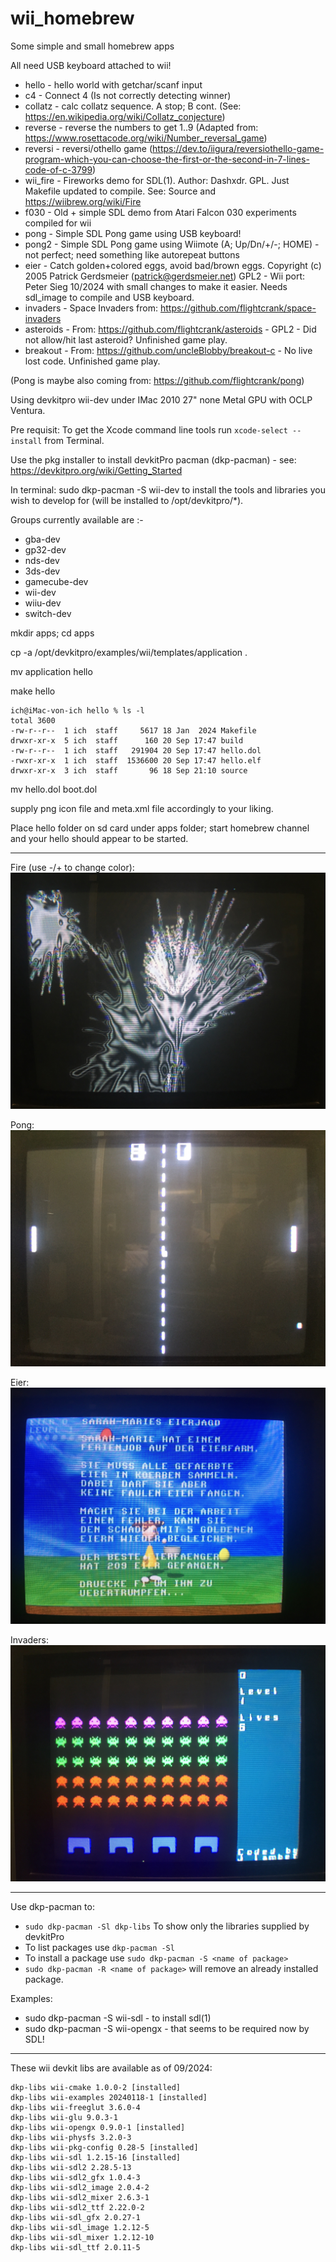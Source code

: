 # wii_homebrew
Some simple and small homebrew apps

All need USB keyboard attached to wii!

* hello - hello world with getchar/scanf input
* c4 - Connect 4 (Is not correctly detecting winner)
* collatz - calc collatz sequence. A stop; B cont. (See: https://en.wikipedia.org/wiki/Collatz_conjecture)
* reverse - reverse the numbers to get 1..9 (Adapted from: https://www.rosettacode.org/wiki/Number_reversal_game)
* reversi - reversi/othello game (https://dev.to/iigura/reversiothello-game-program-which-you-can-choose-the-first-or-the-second-in-7-lines-code-of-c-3799)
* wii_fire - Fireworks demo for SDL(1). Author: Dashxdr. GPL. Just Makefile updated to compile. See: Source and https://wiibrew.org/wiki/Fire
* f030 - Old + simple SDL demo from Atari Falcon 030 experiments compiled for wii
* pong - Simple SDL Pong game using USB keyboard!
* pong2 - Simple SDL Pong game using Wiimote (A; Up/Dn/+/-; HOME) - not perfect; need something like autorepeat buttons
* eier - Catch golden+colored eggs, avoid bad/brown eggs. Copyright (c) 2005 Patrick Gerdsmeier (patrick@gerdsmeier.net) GPL2 - Wii port: Peter Sieg 10/2024 with small changes to make it easier. Needs sdl_image to compile and USB keyboard.
* invaders - Space Invaders from: https://github.com/flightcrank/space-invaders
* asteroids - From: https://github.com/flightcrank/asteroids - GPL2 - Did not allow/hit last asteroid? Unfinished game play.
* breakout - From: https://github.com/uncleBlobby/breakout-c - No live lost code. Unfinished game play.

(Pong is maybe also coming from: https://github.com/flightcrank/pong)

Using devkitpro wii-dev under IMac 2010 27" none Metal GPU with OCLP Ventura.

Pre requisit: To get the Xcode command line tools run `xcode-select --install` from Terminal.

Use the pkg installer to install devkitPro pacman (dkp-pacman) - see: https://devkitpro.org/wiki/Getting_Started

In terminal: sudo dkp-pacman -S wii-dev to install the tools and libraries you wish to develop for (will be installed to /opt/devkitpro/*). 

Groups currently available are :-

*    gba-dev
*    gp32-dev
*    nds-dev
*    3ds-dev
*    gamecube-dev
*    wii-dev
*    wiiu-dev
*    switch-dev

mkdir apps; cd apps

cp -a /opt/devkitpro/examples/wii/templates/application .

mv application hello

make hello

```
ich@iMac-von-ich hello % ls -l
total 3600
-rw-r--r--  1 ich  staff     5617 18 Jan  2024 Makefile
drwxr-xr-x  5 ich  staff      160 20 Sep 17:47 build
-rw-r--r--  1 ich  staff   291904 20 Sep 17:47 hello.dol
-rwxr-xr-x  1 ich  staff  1536600 20 Sep 17:47 hello.elf
drwxr-xr-x  3 ich  staff       96 18 Sep 21:10 source
```

mv hello.dol boot.dol

supply png icon file and meta.xml file accordingly to your liking.

Place hello folder on sd card under apps folder; start homebrew channel and your hello should appear to be started.

---

Fire (use -/+ to change color):
![fire](screens/fire.jpeg)

Pong:
![pong](screens/pong.jpeg)

Eier:
![eier](screens/eier.jpeg)

Invaders:
![invaders](screens/invaders.jpeg)

---

Use dkp-pacman to:
* `sudo dkp-pacman -Sl dkp-libs` To show only the libraries supplied by devkitPro
* To list packages use `dkp-pacman -Sl`
* To install a package use `sudo dkp-pacman -S <name of package>`
* `sudo dkp-pacman -R <name of package>` will remove an already installed package.
  
Examples:

* sudo dkp-pacman -S wii-sdl - to install sdl(1)
* sudo dkp-pacman -S wii-opengx - that seems to be required now by SDL!

---
These wii devkit libs are available as of 09/2024:
```
dkp-libs wii-cmake 1.0.0-2 [installed]
dkp-libs wii-examples 20240118-1 [installed]
dkp-libs wii-freeglut 3.6.0-4
dkp-libs wii-glu 9.0.3-1
dkp-libs wii-opengx 0.9.0-1 [installed]
dkp-libs wii-physfs 3.2.0-3
dkp-libs wii-pkg-config 0.28-5 [installed]
dkp-libs wii-sdl 1.2.15-16 [installed]
dkp-libs wii-sdl2 2.28.5-13
dkp-libs wii-sdl2_gfx 1.0.4-3
dkp-libs wii-sdl2_image 2.0.4-2
dkp-libs wii-sdl2_mixer 2.6.3-1
dkp-libs wii-sdl2_ttf 2.22.0-2
dkp-libs wii-sdl_gfx 2.0.27-1
dkp-libs wii-sdl_image 1.2.12-5
dkp-libs wii-sdl_mixer 1.2.12-10
dkp-libs wii-sdl_ttf 2.0.11-5
```
